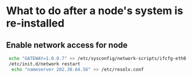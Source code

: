 # What to do after a node's system is re-installed

## Enable network access for node

```bash
 echo "GATEWAY=1.0.0.7" >> /etc/sysconfig/network-scripts/ifcfg-eth0
 /etc/init.d/network restart
  echo "nameserver 202.38.64.56" >> /etc/resolv.conf
```
